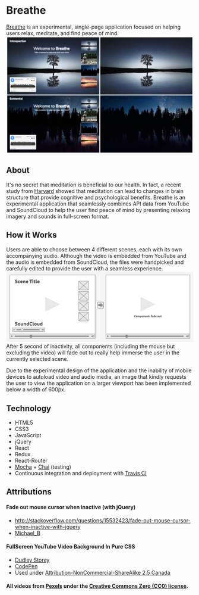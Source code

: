 # Breathe
<a href="https://breathe-app.herokuapp.com/">Breathe</a> is an experimental, single-page application focused on helping users relax, meditate, and find peace of mind.
<img src="./images/Breathe_Snapshots.jpg">

## About
It's no secret that meditation is beneficial to our health. In fact, a recent study from <a href="http://news.harvard.edu/gazette/story/2011/01/eight-weeks-to-a-better-brain/">Harvard</a> showed that meditation can lead to changes in brain structure that provide cognitive and psychological benefits. Breathe is an experimental application that seamlessly combines API data from YouTube and SoundCloud to help the user find peace of mind by presenting relaxing imagery and sounds in full-screen format.

## How it Works
Users are able to choose between 4 different scenes, each with its own accompanying audio. Although the video is embedded from YouTube and the audio is embedded from SoundCloud, the files were handpicked and carefully edited to provide the user with a seamless experience.
<img src="./images/breathe_wireframe.JPG">
After 5 second of inactivity, all components (including the mouse but excluding the video) will fade out to really help immerse the user in the currently selected scene.

Due to the experimental design of the application and the inability of mobile devices to autoload video and audio media, an image that kindly requests the user to view the application on a larger viewport has been implemented below a width of 600px.

## Technology
* HTML5
* CSS3
* JavaScript
* jQuery
* React
* Redux
* React-Router
* <a href="https://mochajs.org/">Mocha</a> + <a href="http://chaijs.com/">Chai</a> (testing)
* Continuous integration and deployment with <a href="https://travis-ci.org/">Travis CI</a>

## Attributions
#### Fade out mouse cursor when inactive (with jQuery)
* <a href="http://stackoverflow.com/questions/15532423/fade-out-mouse-cursor-when-inactive-with-jquery">http://stackoverflow.com/questions/15532423/fade-out-mouse-cursor-when-inactive-with-jquery</a>
* <a href="http://stackoverflow.com/users/708700/michael-b">Michael_B</a>

#### FullScreen YouTube Video Background In Pure CSS
* <a href="http://thenewcode.com/">Dudley Storey</a>
* <a href="https://codepen.io/dudleystorey/pen/PZyMrd">CodePen</a>
* Used under <a href="https://creativecommons.org/licenses/by-nc-sa/2.5/ca/">Attribution-NonCommercial-ShareAlike 2.5 Canada</a>

#### All videos from <a href="https://videos.pexels.com/">Pexels</a> under the <a href="https://videos.pexels.com/video-license">Creative Commons Zero (CC0) license</a>.